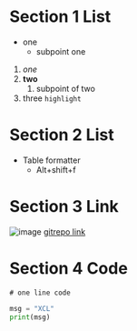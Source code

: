 # Section 1 List
- one
  - subpoint one

1. *one*
2. **two**
   1. subpoint of two
3. three `` highlight ``
   


# Section 2 List
- Table formatter
  - Alt+shift+f

# Section 3 Link
![image]()
[gitrepo link](https://github.com/CLxxxxxxxxara/coding_study/tree/master)

# Section 4 Code
`# one line code`
``` python
msg = "XCL"
print(msg)
```